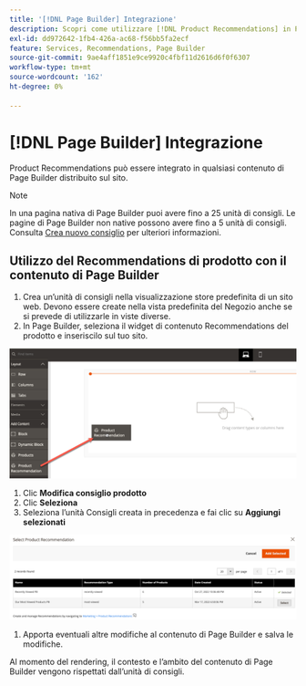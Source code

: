 ```yaml
---
title: '[!DNL Page Builder] Integrazione'
description: Scopri come utilizzare [!DNL Product Recommendations] in Page Builder.
exl-id: dd972642-1fb4-426a-ac68-f56bb5fa2ecf
feature: Services, Recommendations, Page Builder
source-git-commit: 9ae4aff1851e9ce9920c4fbf11d2616d6f0f6307
workflow-type: tm+mt
source-wordcount: '162'
ht-degree: 0%

---
```


# [!DNL Page Builder] Integrazione

Product Recommendations può essere integrato in qualsiasi contenuto di Page Builder distribuito sul sito.

>[!NOTE]
>
> In una pagina nativa di Page Builder puoi avere fino a 25 unità di consigli. Le pagine di Page Builder non native possono avere fino a 5 unità di consigli. Consulta [Crea nuovo consiglio](create.md) per ulteriori informazioni.

## Utilizzo del Recommendations di prodotto con il contenuto di Page Builder

1. Crea un’unità di consigli nella visualizzazione store predefinita di un sito web. Devono essere create nella vista predefinita del Negozio anche se si prevede di utilizzarle in viste diverse.
1. In Page Builder, seleziona il widget di contenuto Recommendations del prodotto e inseriscilo sul tuo sito.

![Inserisci unità per consigli](assets/pb-insert.png)

1. Clic **Modifica consiglio prodotto**
1. Clic **Seleziona**
1. Seleziona l’unità Consigli creata in precedenza e fai clic su **Aggiungi selezionati**

![Inserisci unità per consigli](assets/pb-select.png)

1. Apporta eventuali altre modifiche al contenuto di Page Builder e salva le modifiche.

Al momento del rendering, il contesto e l’ambito del contenuto di Page Builder vengono rispettati dall’unità di consigli.
